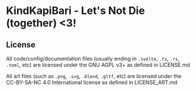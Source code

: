 # KindKapiBari - Let's Not Die (together) <3!

## License
All code/config/documentation files (usually ending in `.svelte`, `.ts`, `.rs`, `.toml`, etc) are licensed under the GNU AGPL v3+ as defined in LICENSE.md

All art files (such as `.png`, `.svg`, `.blend`, `.gltf`, etc) are licensed under the CC-BY-SA-NC 4.0 International license as defined in LICENSE_ART.md
